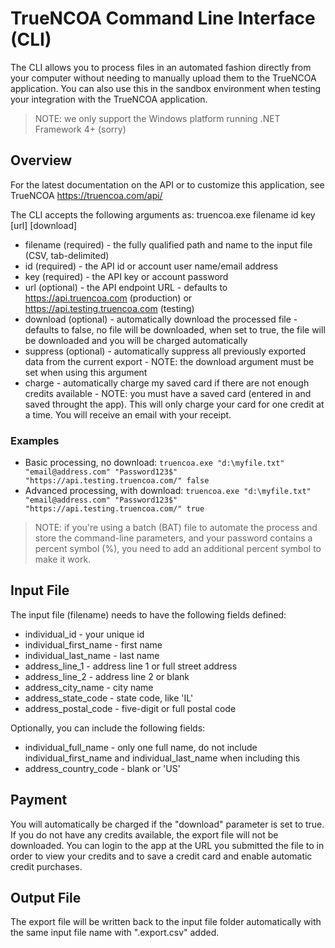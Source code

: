 # TrueNCOA Command Line Interface (CLI)
The CLI allows you to process files in an automated fashion directly from your computer without needing to manually upload them to the TrueNCOA application.  You can also use this in the sandbox environment when testing your integration with the TrueNCOA application.
> NOTE:  we only support the Windows platform running .NET Framework 4+ (sorry)

## Overview

For the latest documentation on the API or to customize this application, see TrueNCOA https://truencoa.com/api/

The CLI accepts the following arguments as: truencoa.exe filename id key [url] [download]
* filename (required) - the fully qualified path and name to the input file (CSV, tab-delimited)
* id (required) - the API id or account user name/email address
* key (required) - the API key or account password
* url (optional) - the API endpoint URL - defaults to https://api.truencoa.com (production) or https://api.testing.truencoa.com (testing)
* download (optional) - automatically download the processed file - defaults to false, no file will be downloaded, when set to true, the file will be downloaded and you will be charged automatically
* suppress (optional) - automatically suppress all previously exported data from the current export - NOTE: the download argument must be set when using this argument
* charge - automatically charge my saved card if there are not enough credits available - NOTE: you must have a saved card (entered in and saved throught the app). This will only charge your card for one credit at a time.  You will receive an email with your receipt.

### Examples

* Basic processing, no download: `truencoa.exe "d:\myfile.txt" "email@address.com" "Password123$" "https://api.testing.truencoa.com/" false`
* Advanced processing, with download: `truencoa.exe "d:\myfile.txt" "email@address.com" "Password123$" "https://api.testing.truencoa.com/" true`

> NOTE: if you're using a batch (BAT) file to automate the process and store the command-line parameters, and your password contains a percent symbol (%), you need to add an additional percent symbol to make it work.

## Input File
The input file (filename) needs to have the following fields defined:
* individual_id - your unique id
* individual_first_name - first name
* individual_last_name - last name
* address_line_1 - address line 1 or full street address
* address_line_2 - address line 2 or blank
* address_city_name - city name
* address_state_code - state code, like 'IL'
* address_postal_code - five-digit or full postal code

Optionally, you can include the following fields:
* individual_full_name - only one full name, do not include individual_first_name and individual_last_name when including this
* address_country_code - blank or 'US'

## Payment
You will automatically be charged if the "download" parameter is set to true. If you do not have any credits available, the export file will not be downloaded. You can login to the app at the URL you submitted the file to in order to view your credits and to save a credit card and enable automatic credit purchases.

## Output File
The export file will be written back to the input file folder automatically with the same input file name with ".export.csv" added.

